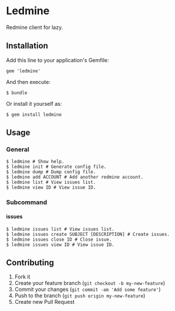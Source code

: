 # Ledmine

Redmine client for lazy.

## Installation

Add this line to your application's Gemfile:

    gem 'ledmine'

And then execute:

    $ bundle

Or install it yourself as:

    $ gem install ledmine

## Usage

### General

    $ ledmine # Show help.
    $ ledmine init # Generate config file.
    $ ledmine dump # Dump config file.
    $ ledmine add ACCOUNT # Add another redmine account.
    $ ledmine list # View issues list.
    $ ledmine view ID # View issue ID.

### Subcommand

#### issues

    $ ledmine issues list # View issues list.
    $ ledmine issues create SUBJECT [DESCRIPTION] # Create issues.
    $ ledmine issues close ID # Close issue.
    $ ledmine issues view ID # View issue ID.

## Contributing

1. Fork it
2. Create your feature branch (`git checkout -b my-new-feature`)
3. Commit your changes (`git commit -am 'Add some feature'`)
4. Push to the branch (`git push origin my-new-feature`)
5. Create new Pull Request
